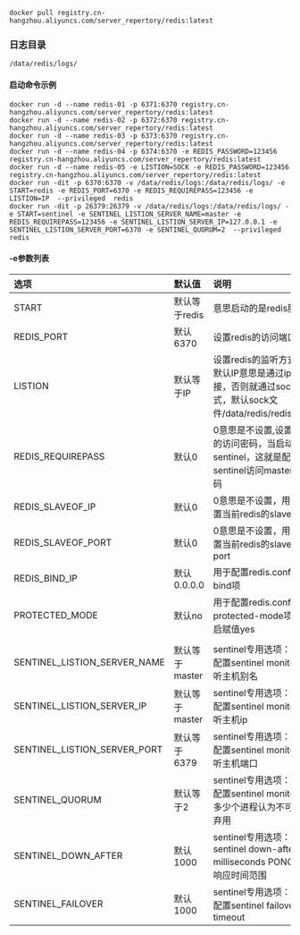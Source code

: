 ```
docker pull registry.cn-hangzhou.aliyuncs.com/server_repertory/redis:latest
```

### 日志目录
```
/data/redis/logs/
```
#### 启动命令示例
```
docker run -d --name redis-01 -p 6371:6370 registry.cn-hangzhou.aliyuncs.com/server_repertory/redis:latest
docker run -d --name redis-02 -p 6372:6370 registry.cn-hangzhou.aliyuncs.com/server_repertory/redis:latest
docker run -d --name redis-03 -p 6373:6370 registry.cn-hangzhou.aliyuncs.com/server_repertory/redis:latest
docker run -d --name redis-04 -p 6374:6370 -e REDIS_PASSWORD=123456 registry.cn-hangzhou.aliyuncs.com/server_repertory/redis:latest
docker run -d --name redis-05 -e LISTION=SOCK -e REDIS_PASSWORD=123456 registry.cn-hangzhou.aliyuncs.com/server_repertory/redis:latest
docker run -dit -p 6370:6370 -v /data/redis/logs:/data/redis/logs/ -e START=redis -e REDIS_PORT=6370 -e REDIS_REQUIREPASS=123456 -e LISTION=IP  --privileged  redis
docker run -dit -p 26379:26379 -v /data/redis/logs:/data/redis/logs/ -e START=sentinel -e SENTINEL_LISTION_SERVER_NAME=master -e REDIS_REQUIREPASS=123456 -e SENTINEL_LISTION_SERVER_IP=127.0.0.1 -e SENTINEL_LISTION_SERVER_PORT=6370 -e SENTINEL_QUORUM=2  --privileged  redis
```

#### -e参数列表
|选项|默认值|说明|
|:---|:---|:---|
|START|默认等于redis|意思启动的是redis服务|
|REDIS_PORT|默认6370|设置redis的访问端口|
|LISTION|默认等于IP|设置redis的监听方式，默认IP意思是通过ip链接，否则就通过sock方式，默认sock文件/data/redis/redis.sock|
|REDIS_REQUIREPASS|默认0|0意思是不设置,设置redis的访问密码，当启动sentinel，这就是配置sentinel访问master的密码|
|REDIS_SLAVEOF_IP|默认0|0意思是不设置，用于配置当前redis的slaveof ip|
|REDIS_SLAVEOF_PORT|默认0|0意思是不设置，用于配置当前redis的slaveof port |
|REDIS_BIND_IP|默认0.0.0.0|用于配置redis.conf中的bind项| 
|PROTECTED_MODE|默认no|用于配置redis.conf中的protected-mode项，开启赋值yes| 
||||
|SENTINEL_LISTION_SERVER_NAME|默认等于master|sentinel专用选项：用于配置sentinel monitor监听主机别名|
|SENTINEL_LISTION_SERVER_IP|默认等于master|sentinel专用选项：用于配置sentinel monitor监听主机ip|
|SENTINEL_LISTION_SERVER_PORT|默认等于6379|sentinel专用选项：用于配置sentinel monitor监听主机端口|
|SENTINEL_QUORUM|默认等于2|sentinel专用选项：用于配置sentinel monitor，多少个进程认为不可用即弃用|
|SENTINEL_DOWN_AFTER|默认1000|sentinel专用选项：sentinel down-after-milliseconds PONG监测响应时间范围|
|SENTINEL_FAILOVER|默认1000|sentinel专用选项：用于配置sentinel failover-timeout|


